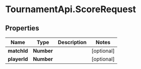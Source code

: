 # TournamentApi.ScoreRequest

## Properties

Name | Type | Description | Notes
------------ | ------------- | ------------- | -------------
**matchId** | **Number** |  | [optional] 
**playerId** | **Number** |  | [optional] 


